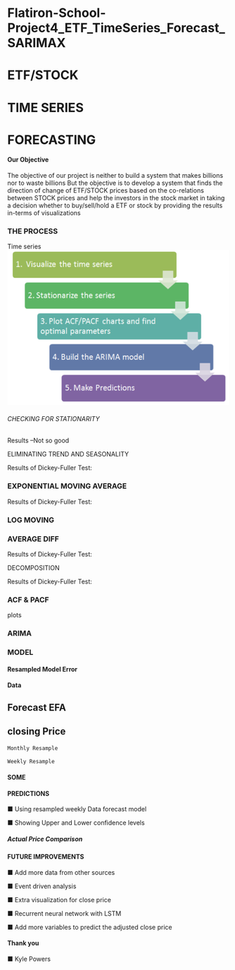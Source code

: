 # Flatiron-School-Project4_ETF_TimeSeries_Forecast_SARIMAX

# ETF/STOCK

# TIME SERIES

# FORECASTING


#### Our Objective

The objective of our project is neither to build
a system that makes billions nor to waste billions
But the objective is to develop a system that finds
the direction of change of ETF/STOCK prices based
on the co-relations between STOCK prices and help
the investors in the stock market in taking
a decision whether to buy/sell/hold a ETF or stock by
providing the results in-terms of visualizations


### THE PROCESS

Time series
![png](/readmephotos/process.png)


###### CHECKING FOR STATIONARITY


Results –Not so good


ELIMINATING TREND AND SEASONALITY

Results of Dickey-Fuller Test:


### EXPONENTIAL MOVING AVERAGE

Results of Dickey-Fuller Test:


### LOG MOVING

### AVERAGE DIFF

Results of Dickey-Fuller Test:


DECOMPOSITION

Results of Dickey-Fuller Test:


### ACF & PACF

plots


### ARIMA

### MODEL


#### Resampled Model Error

#### Data


## Forecast EFA

## closing Price

```
Monthly Resample
```
```
Weekly Resample
```

#### SOME

#### PREDICTIONS

■ Using resampled weekly Data
forecast model

■ Showing Upper and Lower
confidence levels


##### Actual Price Comparison


#### FUTURE IMPROVEMENTS

■ Add more data from other sources

■ Event driven analysis

■ Extra visualization for close price

■ Recurrent neural network with LSTM

■ Add more variables to predict the adjusted close price


#### Thank you

■ Kyle Powers

